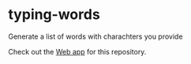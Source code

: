 # typing-words

Generate a list of words with charachters you provide

Check out the [Web app](https://keesiemeijer.github.io/typing-words/) for this repository.
